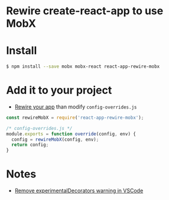 # Rewire create-react-app to use MobX

# Install

```bash
$ npm install --save mobx mobx-react react-app-rewire-mobx
```

# Add it to your project

* [Rewire your app](https://github.com/timarney/react-app-rewired#how-to-rewire-your-create-react-app-project) than modify `config-overrides.js`

```javascript
const rewireMobX = require('react-app-rewire-mobx');

/* config-overrides.js */
module.exports = function override(config, env) {
  config = rewireMobX(config, env);
  return config;
}
```

# Notes

* [Remove experimentalDecorators warning in VSCode](https://ihatetomatoes.net/how-to-remove-experimentaldecorators-warning-in-vscode)

